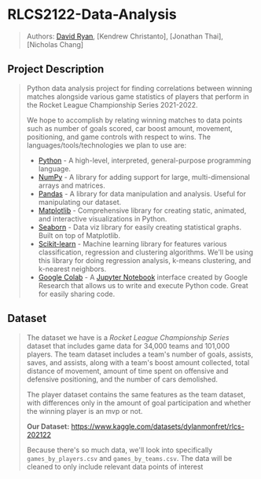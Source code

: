 # RLCS2122-Data-Analysis
> Authors: [David Ryan](https://github.com/davidry777), [Kendrew Christanto], [Jonathan Thai], [Nicholas Chang]

## Project Description
> Python data analysis project for finding correlations between winning matches alongside various game statistics of players that perform in the Rocket League Championship Series 2021-2022.
> 
> We hope to accomplish by relating winning matches to data points such as number of goals scored, car boost amount, movement, positioning, and game controls with respect to wins. 
> The languages/tools/technologies we plan to use are:
>   * [Python](https://www.python.org) - A high-level, interpreted, general-purpose programming language.
>   * [NumPy](https://numpy.org) - A library for adding support for large, multi-dimensional arrays and matrices.
>   * [Pandas](https://pandas.pydata.org) - A library for data manipulation and analysis. Useful for manipulating our dataset.
>   * [Matplotlib](https://matplotlib.org) - Comprehensive library for creating static, animated, and interactive visualizations in Python.
>   * [Seaborn](https://seaborn.pydata.org) - Data viz library for easily creating statistical graphs. Built on top of Matplotlib.
>   * [Scikit-learn](https://scikit-learn.org/stable/) - Machine learning library for features various classification, regression and clustering algorithms. We'll be using this library for doing regression analysis, k-means clustering, and k-nearest neighbors.
>   * [Google Colab](https://colab.research.google.com/?utm_source=scs-index) - A [Jupyter Notebook](https://jupyter.org) interface created by Google Research that allows us to write and execute Python code. Great for easily sharing code.

## Dataset
> The dataset we have is a *Rocket League Championship Series* dataset that includes game data for 34,000 teams and 101,000 players. The team dataset includes a team's number of goals, assists, saves, and assists, along with a team's boost amount collected, total distance of movement, amount of time spent on offensive and defensive positioning, and the number of cars demolished.
> 
> The player dataset contains the same features as the team dataset, with differences only in the amount of goal participation and whether the winning player is an mvp or not.
> 
> **Our Dataset:** https://www.kaggle.com/datasets/dylanmonfret/rlcs-202122
> 
> Because there's so much data, we'll look into specifically `games_by_players.csv` and `games_by_teams.csv`. The data will be cleaned to only include relevant data points of interest
